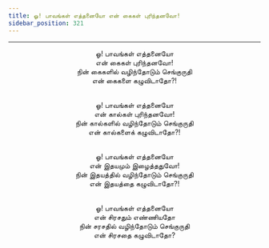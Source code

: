 ```yaml
---
title: ஓ! பாவங்கள் எத்தனையோ என் கைகள் புரிந்தனவோ!
sidebar_position: 321
---
```


---
<center>
ஓ! பாவங்கள் எத்தனையோ<br/>
என் கைகள் புரிந்தனவோ!<br/>
நின் கைகளில் வழிந்தோடும் செங்குருதி<br/>
என் கைகளை கழுவிடாதோ?!<br/><br/>

ஓ! பாவங்கள் எத்தனையோ<br/>
என் கால்கள் புரிந்தனவோ!<br/>
நின் கால்களில் வழிந்தோடும் செங்குருதி<br/>
என் கால்களைக் கழுவிடாதோ?!<br/><br/>

ஓ! பாவங்கள் எத்தனையோ<br/>
என் இதயமும் இழைத்ததுவோ!<br/>
நின் இதயத்தில் வழிந்தோடும் செங்குருதி<br/>
என் இதயத்தை கழுவிடாதோ?!<br/><br/>

ஓ! பாவங்கள் எத்தனையோ<br/>
என் சிரசதும் எண்ணியதோ<br/>
நின் சரசதில் வழிந்தோடும் செங்குருதி<br/>
என் சிரசதை கழுவிடாதோ?
</center>